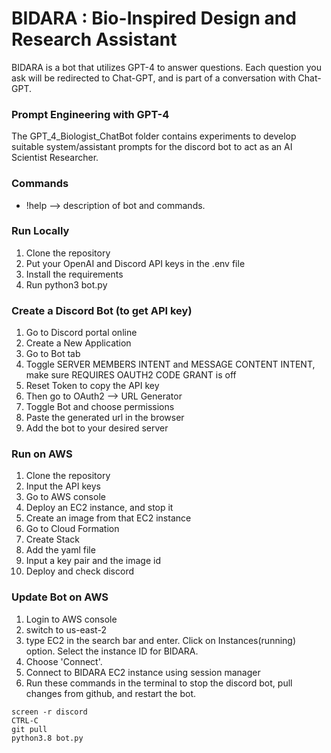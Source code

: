 # BIDARA : Bio-Inspired Design and Research Assistant

BIDARA is a bot that utilizes GPT-4 to answer questions.
Each question you ask will be redirected to Chat-GPT, and is part of a conversation with Chat-GPT.

### Prompt Engineering with GPT-4

The GPT_4_Biologist_ChatBot folder contains experiments to develop suitable system/assistant prompts for the discord bot to act as an AI Scientist Researcher.

### Commands

- !help --> description of bot and commands.

### Run Locally

1. Clone the repository
2. Put your OpenAI and Discord API keys in the .env file
3. Install the requirements
4. Run python3 bot.py

### Create a Discord Bot (to get API key)

1. Go to Discord portal online
2. Create a New Application
3. Go to Bot tab
4. Toggle SERVER MEMBERS INTENT and MESSAGE CONTENT INTENT, make sure REQUIRES OAUTH2 CODE GRANT is off
5. Reset Token to copy the API key
6. Then go to OAuth2 --> URL Generator
7. Toggle Bot and choose permissions
8. Paste the generated url in the browser
9. Add the bot to your desired server

### Run on AWS

1. Clone the repository
2. Input the API keys
3. Go to AWS console
4. Deploy an EC2 instance, and stop it
5. Create an image from that EC2 instance
6. Go to Cloud Formation
7. Create Stack
8. Add the yaml file
9. Input a key pair and the image id
10. Deploy and check discord

### Update Bot on AWS

1. Login to AWS console
2. switch to us-east-2
3. type EC2 in the search bar and enter. Click on Instances(running) option. Select the instance ID for BIDARA.
4. Choose 'Connect'.
5. Connect to BIDARA EC2 instance using session manager
6. Run these commands in the terminal to stop the discord bot, pull changes from github, and restart the bot.
```sudo su
screen -r discord
CTRL-C
git pull
python3.8 bot.py
```
